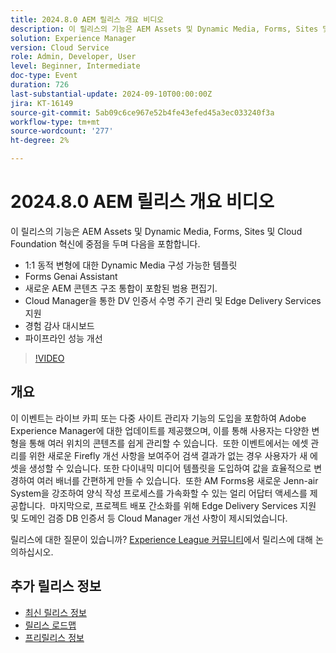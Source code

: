 ```yaml
---
title: 2024.8.0 AEM 릴리스 개요 비디오
description: 이 릴리스의 기능은 AEM Assets 및 Dynamic Media, Forms, Sites 및 Cloud Foundation의 혁신에 중점을 두고 있으며, 여기에는 다음과 같은 사항이 포함됩니다. - 1:1 다이내믹 변형용 Dynamic Media 구성 가능한 템플릿 Forms GenAI Assistant 새 AEM 콘텐츠 구조 통합​DV 인증서의 라이프사이클 관리 및 Cloud Manager Experience Audit Dashboard를 통한 Edge Delivery Services 지원 파이프라인 성능 개선
solution: Experience Manager
version: Cloud Service
role: Admin, Developer, User
level: Beginner, Intermediate
doc-type: Event
duration: 726
last-substantial-update: 2024-09-10T00:00:00Z
jira: KT-16149
source-git-commit: 5ab09c6ce967e52b4fe43efed45a3ec033240f3a
workflow-type: tm+mt
source-wordcount: '277'
ht-degree: 2%

---
```



# 2024.8.0 AEM 릴리스 개요 비디오

이 릴리스의 기능은 AEM Assets 및 Dynamic Media, Forms, Sites 및 Cloud Foundation 혁신에 중점을 두며 다음을 포함합니다.

* 1:1 동적 변형에 대한 Dynamic Media 구성 가능한 템플릿
* Forms Genai Assistant
* 새로운 AEM 콘텐츠 구조 통합이 포함된 범용 편집기&#x200B;.
* Cloud Manager을 통한 DV 인증서 수명 주기 관리 및 Edge Delivery Services 지원
* 경험 감사 대시보드
* 파이프라인 성능 개선

>[!VIDEO](https://video.tv.adobe.com/v/3433381/?learn=on)

## 개요

이 이벤트는 라이브 카피 또는 다중 사이트 관리자 기능의 도입을 포함하여 Adobe Experience Manager에 대한 업데이트를 제공했으며, 이를 통해 사용자는 다양한 변형을 통해 여러 위치의 콘텐츠를 쉽게 관리할 수 있습니다. &#x200B; 또한 이벤트에서는 에셋 관리를 위한 새로운 Firefly 개선 사항을 보여주어 검색 결과가 없는 경우 사용자가 새 에셋을 생성할 수 있습니다. &#x200B; 또한 다이내믹 미디어 템플릿을 도입하여 값을 효율적으로 변경하여 여러 배너를 간편하게 만들 수 있습니다. &#x200B; 또한 AM Forms용 새로운 Jenn-air System을 강조하여 양식 작성 프로세스를 가속화할 수 있는 얼리 어답터 액세스를 제공합니다. &#x200B; 마지막으로, 프로젝트 배포 간소화를 위해 Edge Delivery Services 지원 및 도메인 검증 DB 인증서 등 Cloud Manager 개선 사항이 제시되었습니다. &#x200B;

릴리스에 대한 질문이 있습니까?  [Experience League 커뮤니티](https://adobe.ly/4egoWgm)에서 릴리스에 대해 논의하십시오.

## 추가 릴리스 정보

* [최신 릴리스 정보](https://experienceleague.adobe.com/docs/experience-manager-cloud-service/content/release-notes/home.html?lang=ko-KR)
* [릴리스 로드맵](https://experienceleague.adobe.com/docs/experience-manager-release-information/aem-release-updates/update-releases-roadmap.html)
* [프리릴리스 정보](https://experienceleague.adobe.com/docs/experience-manager-cloud-service/content/release-notes/prerelease.html)






